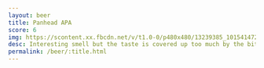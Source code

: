 ```yaml
---
layout: beer
title: Panhead APA
score: 6
img: https://scontent.xx.fbcdn.net/v/t1.0-0/p480x480/13239385_10154147273588745_8270989544774283167_n.jpg?oh=4eb3b4527774680898049a313e8cf3ff&oe=58D12857
desc: Interesting smell but the taste is covered up too much by the bitterness
permalink: /beer/:title.html
---
```

